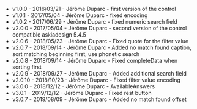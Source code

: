 * v1.0.0 - 2016/03/21 - Jérôme Duparc - first version of the control
* v1.0.1 - 2017/05/04 - Jérôme Duparc - fixed encoding
* v1.0.2 - 2017/06/29 - Jérôme Duparc - fixed numeric search field
* v2.0.0 - 2017/05/04 - Jérôme Duparc - second version of the control compatible askiadesign 5.4.5
* v2.0.6 - 2018/05/23 - Jérôme Duparc - Fixed quote for the filter value
* v2.0.7 - 2018/09/14 - Jérôme Duparc - Added no match found caption, sort matching beginning first, use phonetic search
* v2.0.8 - 2018/09/14 - Jérôme Duparc - Fixed completeData when sorting first
* v2.0.9 - 2018/09/27 - Jérôme Duparc - Added additional search field
* v2.0.10 - 2018/10/23 - Jérôme Duparc - Fixed filter value encoding
* v3.0.0 - 2018/12/12 - Jérôme Duparc - AvailableAnswers
* v3.0.1 - 2019/12/12 - Jérôme Duparc - Fixed rest button
* v3.0.7 - 2019/08/09 - Jérôme Duparc - Added no match found offset